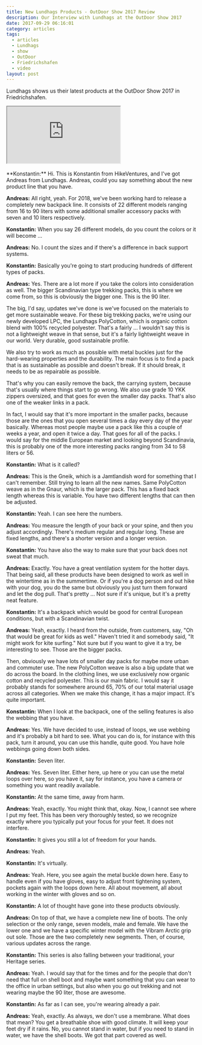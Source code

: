 ```yaml
---
title: New Lundhags Products - OutDoor Show 2017 Review
description: Our Interview with Lundhags at the OutDoor Show 2017
date: 2017-09-29 06:16:01
category: articles
tags:
  - articles
  - Lundhags
  - show
  - OutDoor
  - Friedrichshafen
  - video
layout: post
---
```


Lundhags shows us their latest products at the OutDoor Show 2017 in Friedrichshafen.

<div class="embed-responsive embed-responsive-16by9">
    <iframe class="embed-responsive-item" src="https://www.youtube.com/embed/2fdFhSg9FkE"></iframe>
</div>
<br>
<!--more-->
**Konstantin:**	Hi. This is Konstantin from HikeVentures, and I've got Andreas from Lundhags. Andreas, could you say something about the new product line that you have.

**Andreas:**	All right, yeah. For 2018, we've been working hard to release a completely new backpack line. It consists of 22 different models ranging from 16 to 90 liters with some additional smaller accessory packs with seven and 10 liters respectively.

**Konstantin:**	When you say 26 different models, do you count the colors or it will become ...

**Andreas:**	No. I count the sizes and if there's a difference in back support systems.

**Konstantin:**	Basically you're going to start producing hundreds of different types of packs.

**Andreas:**	Yes. There are a lot more if you take the colors into consideration as well. The bigger Scandinavian type trekking packs, this is where we come from, so this is obviously the bigger one. This is the 90 liter.

The big, I'd say, updates we've done is we've focused on the materials to get more sustainable weave. For these big trekking packs, we're using our newly developed LPC, the Lundhags PolyCotton, which is organic cotton blend with 100% recycled polyester. That's a fairly ... I wouldn't say this is not a lightweight weave in that sense, but it's a fairly lightweight weave in our world. Very durable, good sustainable profile.

We also try to work as much as possible with metal buckles just for the hard-wearing properties and the durability. The main focus is to find a pack that is as sustainable as possible and doesn't break. If it should break, it needs to be as repairable as possible.

That's why you can easily remove the back, the carrying system, because that's usually where things start to go wrong. We also use grade 10 YKK zippers oversized, and that goes for even the smaller day packs. That's also one of the weaker links in a pack.

In fact, I would say that it's more important in the smaller packs, because those are the ones that you open several times a day every day of the year basically. Whereas most people maybe use a pack like this a couple of weeks a year, and open it twice a day. That goes for all of the packs. I would say for the middle European market and looking beyond Scandinavia, this is probably one of the more interesting packs ranging from 34 to 58 liters or 56.

**Konstantin:**	What is it called?

**Andreas:**	This is the Gneik, which is a Jamtlandish word for something that I can't remember. Still trying to learn all the new names. Same PolyCotton weave as in the Gnaur, which is the larger pack. This has a fixed back length whereas this is variable. You have two different lengths that can then be adjusted.

**Konstantin:**	Yeah. I can see here the numbers.

**Andreas:**	You measure the length of your back or your spine, and then you adjust accordingly. There's medium regular and regular long. These are fixed lengths, and there's a shorter version and a longer version.

**Konstantin:**	You have also the way to make sure that your back does not sweat that much.

**Andreas:**	Exactly. You have a great ventilation system for the hotter days. That being said, all these products have been designed to work as well in the wintertime as in the summertime. Or if you're a dog person and out hike with your dog, you do the same but obviously you just turn them forward and let the dog pull. That's pretty ... Not sure if it's unique, but it's a pretty neat feature.

**Konstantin:**	It's a backpack which would be good for central European conditions, but with a Scandinavian twist.

**Andreas:**	Yeah, exactly. I heard from the outside, from customers, say, "Oh that would be great for kids as well." Haven't tried it and somebody said, "It might work for kite surfing." Not sure but if you want to give it a try, be interesting to see. Those are the bigger packs.

Then, obviously we have lots of smaller day packs for maybe more urban and commuter use. The new PolyCotton weave is also a big update that we do across the board. In the clothing lines, we use exclusively now organic cotton and recycled polyester. This is our main fabric. I would say it probably stands for somewhere around 65, 70% of our total material usage across all categories. When we make this change, it has a major impact. It's quite important.

**Konstantin:**	When I look at the backpack, one of the selling features is also the webbing that you have.

**Andreas:**	Yes. We have decided to use, instead of loops, we use webbing and it's probably a bit hard to see. What you can do is, for instance with this pack, turn it around, you can use this handle, quite good. You have hole webbings going down both sides.

**Konstantin:**	Seven liter.

**Andreas:**	Yes. Seven liter. Either here, up here or you can use the metal loops over here, so you have it, say for instance, you have a camera or something you want readily available.

**Konstantin:**	At the same time, away from harm.

**Andreas:**	Yeah, exactly. You might think that, okay. Now, I cannot see where I put my feet. This has been very thoroughly tested, so we recognize exactly where you typically put your focus for your feet. It does not interfere.

**Konstantin:**	It gives you still a lot of freedom for your hands.

**Andreas:**	Yeah.

**Konstantin:**	It's virtually.

**Andreas:**	Yeah. Here, you see again the metal buckle down here. Easy to handle even if you have gloves, easy to adjust front tightening system, pockets again with the loops down here. All about movement, all about working in the winter with gloves and so on.

**Konstantin:**	A lot of thought have gone into these products obviously.

**Andreas:**	On top of that, we have a complete new line of boots. The only selection or the only range, seven models, male and female. We have the lower one and we have a specific winter model with the Vibram Arctic grip out sole. Those are the two completely new segments. Then, of course, various updates across the range.

**Konstantin:**	This series is also falling between your traditional, your Heritage series.

**Andreas:**	Yeah. I would say that for the times and for the people that don't need that full on shell boot and maybe want something that you can wear to the office in urban settings, but also when you go out trekking and not wearing maybe the 90 liter, those are awesome.

**Konstantin:**	As far as I can see, you're wearing already a pair.

**Andreas:**	Yeah, exactly. As always, we don't use a membrane. What does that mean? You get a breathable shoe with good climate. It will keep your feet dry if it rains. No, you cannot stand in water, but if you need to stand in water, we have the shell boots. We got that part covered as well.
